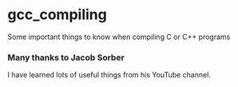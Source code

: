 # gcc_compiling
Some important things to know when compiling C or C++ programs

### Many thanks to Jacob Sorber
I have learned lots of useful things from his YouTube channel.
